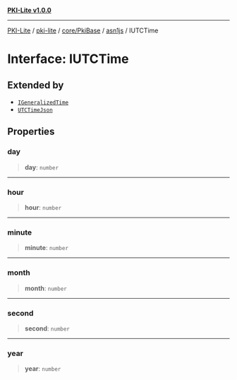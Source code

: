 [**PKI-Lite v1.0.0**](../../../../../../README.md)

---

[PKI-Lite](../../../../../../README.md) / [pki-lite](../../../../../README.md) / [core/PkiBase](../../../README.md) / [asn1js](../README.md) / IUTCTime

# Interface: IUTCTime

## Extended by

- [`IGeneralizedTime`](IGeneralizedTime.md)
- [`UTCTimeJson`](UTCTimeJson.md)

## Properties

### day

> **day**: `number`

---

### hour

> **hour**: `number`

---

### minute

> **minute**: `number`

---

### month

> **month**: `number`

---

### second

> **second**: `number`

---

### year

> **year**: `number`
